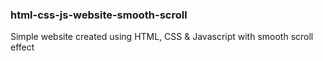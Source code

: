 ### html-css-js-website-smooth-scroll

Simple website created using HTML, CSS &amp; Javascript with smooth scroll effect



